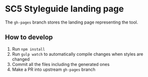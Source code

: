 # SC5 Styleguide landing page

The `gh-pages` branch stores the landing page representing the tool.

## How to develop

1. Run `npm install`
1. Run `gulp watch` to automatically compile changes when styles are changed
1. Commit all the files including the generated ones
1. Make a PR into upstream `gh-pages` branch
